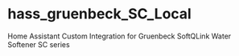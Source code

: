 # hass_gruenbeck_SC_Local
Home Assistant Custom Integration for Gruenbeck SoftQLink Water Softener SC series

